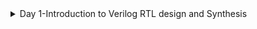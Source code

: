 <details>
<summary> Day 1-Introduction to Verilog RTL design and Synthesis </summary>


<details>
<summary> Introduction to open-source simulator iverilog </summary>
## 2-SKY130RTL D1SK1 L1 Introduction to iverilog design test bench

### 🔹 Simulator
A **simulator** is a software tool that mimics how an RTL design behaves over time without fabricating hardware.  
- Inputs: Design (DUT) + Testbench  
- Processes: Compiles and executes the RTL  
- Outputs: Logs, reports, and waveform files (showing how signals evolve)  

*Example:* iverilog compiles the RTL, and vvp executes it, generating a `.vcd` file viewable in GTKWave.  

---

### 🔹 Design (DUT)
The **design** is the RTL description of the hardware circuit, written in Verilog, VHDL, or SystemVerilog.  
- Defines structure and functionality.  
- Synthesizable into gates and layout.  

Example:  
```verilog
module and_gate(input a, input b, output y);
    assign y = a & b;
endmodule
```
---

🔹 Testbench

A testbench is a non-synthesizable RTL environment used to verify the design.

Generates stimulus signals.
Monitors outputs.
Dumps activity for waveform analysis.

Example:
```verilog
module and_gate_tb;
    reg a, b;
    wire y;

    and_gate dut (.a(a), .b(b), .y(y));

    initial begin
        $dumpfile("and_gate.vcd");
        $dumpvars(0, and_gate_tb);

        a=0; b=0; #10;
        a=0; b=1; #10;
        a=1; b=0; #10;
        a=1; b=1; #10;

        $finish;
    end
endmodule

```
---
🔹 General Simulation Flow
```mermaid
flowchart LR
    A[Design (RTL)] --> C[Simulator]
    B[Testbench] --> C[Simulator]
    C --> D[Outputs: logs / waveforms / coverage]
```
---
🔹 Testbench Block Diagram
```mermaid
flowchart LR
    subgraph TB[Testbench]
        A[Stimulus Generator] --> B[Design (DUT)]
        B --> C[Stimulus Observer]
    end

```
---
🔹 Iverilog + GTKWave Simulation Flow
```mermaid
flowchart TB
    A[Design (RTL)] --> C[iverilog]
    B[Testbench] --> C[iverilog]
    C --> D[vcd file]
    D --> E[GTKWave]
```
---
🔹 Example Workflow with Open-Source Tools
```bash
# Step 1: Compile design + testbench
iverilog -o sim.out design.v testbench.v

# Step 2: Run simulation
vvp sim.out

# Step 3: View waveforms
gtkwave design.vcd

```
</details>

<details>
<summary> Labs using iverilog and gtkwave </summary>
<details>
<summary> 3-SKY130RTL D1SK2 L1 Lab1 introduction to lab </summary>

</details>

<details>
<summary> 4-SKY130RTL D1SK2 L2 Lab2 Introduction iverilog gtkwave part1 </summary>

</details>

<details>
<summary> 5-SKY130RTL D1SK2 L3 Lab2 Introduction iverilog gtkwave part2 </summary>

</details>
</details>

<details>
<summary> Introduction to Yosys and Logic synthesis </summary>
<details>
<summary> 6-SKY130RTL D1SK3 L1 Introduction to yosys </summary>

</details>

<details>
<summary> 7-SKY130RTL D1SK3 L2 introduction to logic synthesis part1 </summary>

</details>

<details>
<summary> 8-SKY130RTL D1SK3 L3 introduction to logic synthesis part2 </summary>

</details>
</details>

<details>
<summary> Labs using Yosys and Sky130 PDKs </summary>
<details>
<summary> 9-SKY130RTL D1SK4 L1 Lab3 Yosys 1 good mux Part1 </summary>

</details>

<details>
<summary> 10-SKY130RTL D1SK4 L2 Lab3 Yosys 1 good mux Part2 </summary>

</details>

<details>
<summary> 11-SKY130RTL D1SK4 L3 Lab3 Yosys 1 good mux Part3 </summary>

</details>
</details>
</detils>

